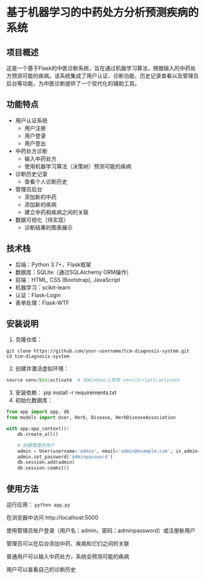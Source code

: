 # 基于机器学习的中药处方分析预测疾病的系统

## 项目概述

这是一个基于Flask的中医诊断系统，旨在通过机器学习算法，根据输入的中药处方预测可能的疾病。该系统集成了用户认证、诊断功能、历史记录查看以及管理员后台等功能，为中医诊断提供了一个现代化的辅助工具。

## 功能特点

- 用户认证系统
  - 用户注册
  - 用户登录
  - 用户登出
- 中药处方诊断
  - 输入中药处方
  - 使用机器学习算法（决策树）预测可能的疾病
- 诊断历史记录
  - 查看个人诊断历史
- 管理员后台
  - 添加新的中药
  - 添加新的疾病
  - 建立中药和疾病之间的关联
- 数据可视化（待实现）
  - 诊断结果的图表展示

## 技术栈

- 后端：Python 3.7+，Flask框架
- 数据库：SQLite（通过SQLAlchemy ORM操作）
- 前端：HTML, CSS (Bootstrap), JavaScript
- 机器学习：scikit-learn
- 认证：Flask-Login
- 表单处理：Flask-WTF

## 安装说明

1. 克隆仓库：
```
git clone https://github.com/your-username/tcm-diagnosis-system.git
cd tcm-diagnosis-system
```
2. 创建并激活虚拟环境：
```python -m venv venv
source venv/bin/activate  # 在Windows上使用 venv\Scripts\activate
```
3. 安装依赖：
pip install -r requirements.txt
4. 初始化数据库：
```python
from app import app, db
from models import User, Herb, Disease, HerbDiseaseAssociation

with app.app_context():
    db.create_all()

    # 创建管理员用户
    admin = User(username='admin', email='admin@example.com', is_admin=True)
    admin.set_password('adminpassword')
    db.session.add(admin)
    db.session.commit()
```

## 使用方法

运行应用：
```python app.py ```

在浏览器中访问 http://localhost:5000

使用管理员账户登录（用户名：admin，密码：adminpassword）或注册新用户

管理员可以在后台添加中药、疾病和它们之间的关联

普通用户可以输入中药处方，系统会预测可能的疾病

用户可以查看自己的诊断历史
